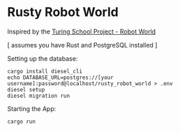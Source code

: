 # Rusty Robot World
Inspired by the [Turing School Project - Robot World](https://github.com/turingschool-examples/robot-world)

[ assumes you have Rust and PostgreSQL installed ]

Setting up the database:
```
cargo install diesel_cli
echo DATABASE_URL=postgres://[your username]:password@localhost/rusty_robot_world > .env
diesel setup
diesel migration run
```

Starting the App:
```
cargo run
```
